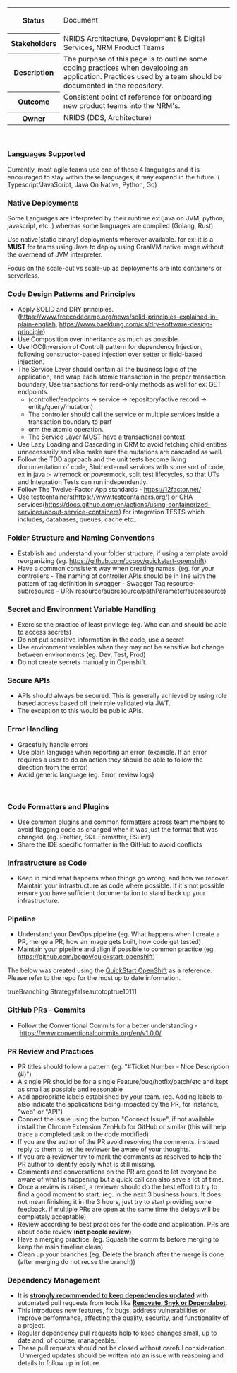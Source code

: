 <table class="wrapped"><colgroup><col /><col /></colgroup><tbody><tr><th>Status</th><td><div class="content-wrapper"><p>Document</p></div></td></tr><tr><th>Stakeholders</th><td>NRIDS Architecture, Development &amp; Digital Services, NRM Product Teams</td></tr><tr><th>Description</th><td>The purpose of this page is to outline some coding practices when developing an application. Practices used by a team should be documented in the repository.</td></tr><tr><th>Outcome</th><td>Consistent point of reference for onboarding new product teams into the NRM's.</td></tr><tr><th>Owner</th><td>NRIDS (DDS, Architecture)</td></tr></tbody></table><p><br /></p><h3><strong>Languages Supported</strong></h3><p>Currently, most agile teams use one of these 4 languages and it is encouraged to stay within these languages, it may expand in the future. ( Typescript/JavaScript, Java On Native, Python, <ac:inline-comment-marker ac:ref="caa2b41e-e793-4e43-81aa-ffda13c07472">Go</ac:inline-comment-marker>)</p><h3><strong>Native Deployments</strong></h3><p>Some Languages are interpreted by their runtime ex:(java on JVM, python, javascript, etc..) whereas some languages are compiled (Golang, Rust).</p><p>Use native(static binary) deployments wherever available. for ex: it is a <strong>MUST </strong>for teams using Java to deploy using GraalVM native image without the overhead of JVM interpreter. </p><p>Focus on the scale-out vs scale-up as deployments are into containers or serverless.</p><h3><strong>Code Design Patterns and Principles</strong></h3><ul><li>Apply SOLID and DRY principles. (<a href="https://www.freecodecamp.org/news/solid-principles-explained-in-plain-english/">https://www.freecodecamp.org/news/solid-principles-explained-in-plain-english</a>, <a href="https://www.baeldung.com/cs/dry-software-design-principle">https://www.baeldung.com/cs/dry-software-design-principle</a>)</li><li>Use Composition over inheritance as much as possible.</li><li>Use IOC(Inversion of Control) pattern for dependency Injection, following constructor-based injection over setter or field-based injection.</li><li>The Service Layer should contain all the business logic of the application, and wrap each atomic transaction in the proper transaction boundary, Use transactions for read-only methods as well for ex: GET endpoints.<ul><li>(controller/endpoints → service → repository/active record → entity/query/mutation)</li><li>The controller should call the service or multiple services inside a transaction boundary to perf</li><li>orm the atomic operation.</li><li>The Service Layer MUST have a transactional context.</li></ul></li><li>Use Lazy Loading and Cascading in ORM to avoid fetching child entities unnecessarily and also make sure the mutations are cascaded as well.</li><li>Follow the TDD approach and the unit tests become living documentation of code, Stub external services with some sort of code, ex in java :- wiremock or powermock, split test lifecycles, so that UTs and Integration Tests can run independently.</li><li>Follow The Twelve-Factor App standards -<span> </span><a class="external-link" href="https://12factor.net/" rel="nofollow">https://12factor.net/</a></li><li>Use testcontainers(<a href="https://www.testcontainers.org/">https://www.testcontainers.org/</a>) or GHA services(<a href="https://docs.github.com/en/actions/using-containerized-services/about-service-containers">https://docs.github.com/en/actions/using-containerized-services/about-service-containers</a>) for integration TESTS which includes, databases, queues, cache etc...</li></ul><h3><strong>Folder Structure and Naming Conventions</strong></h3><ul><li>Establish and understand your folder structure, if using a template avoid reorganizing (eg. <a href="https://github.com/bcgov/quickstart-openshift">https://github.com/bcgov/quickstart-openshift</a>)</li><li>Have a common consistent way when creating names. (eg. for your controllers - The naming of controller APIs should be in line with the pattern of tag definition in swagger - Swagger Tag resource-subresource - URN resource/subresource/pathParameter/subresource)</li></ul><h3>Secret and Environment Variable Handling</h3><ul><li>Exercise the practice of least privilege (eg. Who can and should be able to access secrets) </li><li>Do not put sensitive information in the code, use a secret</li><li>Use environment variables when they may not be sensitive but change between environments (eg. Dev, Test, Prod)</li><li>Do not create secrets manually in Openshift.</li></ul><h3>Secure APIs</h3><ul><li>APIs should always be secured. This is generally achieved by using role based access based off their role validated via JWT.</li><li>The exception to this would be public APIs.</li></ul><h3>Error Handling</h3><ul><li>Gracefully handle errors</li><li>Use plain language when reporting an error. (example. If an error requires a user to do an action they should be able to follow the direction from the error)</li><li>Avoid generic language (eg. Error, review logs)</li></ul><p><br /></p><h3><strong>Code Formatters and Plugins</strong></h3><ul><li>Use common plugins and common formatters across team members to avoid flagging code as changed when it was just the format that was changed. (eg. Prettier, SQL Formatter, ESLint)</li><li>Share the IDE specific formatter in the GitHub to avoid conflicts</li></ul><h3>Infrastructure as Code</h3><ul><li>Keep in mind what happens when things go wrong, and how we recover. Maintain your infrastructure as code where possible. If it's not possible ensure you have sufficient documentation to stand back up your infrastructure.</li></ul><h3>Pipeline</h3><ul><li>Understand your DevOps pipeline (eg. What happens when I create a PR, merge a PR, how an image gets built, how code get tested)</li><li>Maintain your pipeline and align if possible to common practice (eg. <a href="https://github.com/bcgov/quickstart-openshift">https://github.com/bcgov/quickstart-openshift</a>)</li></ul><p><span style="letter-spacing: 0.0px;">The below was created using the </span><a class="external-link" href="https://github.com/bcgov/quickstart-openshift" rel="nofollow">QuickStart OpenShift</a><span style="letter-spacing: 0.0px;"> as a reference. Please refer to the repo for the most up to date information.</span></p><p><span style="letter-spacing: 0.0px;"><ac:structured-macro ac:name="drawio" ac:schema-version="1" ac:macro-id="d42cd46c-ee4c-46bb-a91b-c9155cf840b8"><ac:parameter ac:name="border">true</ac:parameter><ac:parameter ac:name="diagramName">Branching Strategy</ac:parameter><ac:parameter ac:name="simpleViewer">false</ac:parameter><ac:parameter ac:name="width" /><ac:parameter ac:name="links">auto</ac:parameter><ac:parameter ac:name="tbstyle">top</ac:parameter><ac:parameter ac:name="lbox">true</ac:parameter><ac:parameter ac:name="diagramWidth">1011</ac:parameter><ac:parameter ac:name="revision">1</ac:parameter><ac:parameter ac:name="" /></ac:structured-macro></span></p><h3 style="text-align: left;"><strong>GitHub PRs - Commits</strong></h3><ul style="text-align: left;"><li>Follow the Conventional Commits for a better understanding -<span> </span><a class="external-link" href="https://www.conventionalcommits.org/en/v1.0.0/" rel="nofollow">https://www.conventionalcommits.org/en/v1.0.0/</a></li></ul><h3>PR Review and Practices</h3><ul><li>PR titles should follow a pattern (eg. &quot;#Ticket Number - Nice Description (#)&quot;)</li><li>A single PR should be for a single Feature/bug/hotfix/patch/etc and kept as small as possible and reasonable</li><li>Add appropriate labels established by your team. (eg. Adding labels to also indicate the applications being impacted by the PR, for instance, &quot;web&quot; or &quot;API&quot;)</li><li>Connect the issue using the button &quot;Connect Issue&quot;, if not available install the Chrome Extension<span> </span><a href="https://chrome.google.com/webstore/detail/zenhub-for-github/ogcgkffhplmphkaahpmffcafajaocjbd" style="text-decoration: none;" rel="nofollow">ZenHub for GitHub</a><span> </span>or similar (this will help trace a completed task to the code modified)</li><li>If you are the author of the PR avoid resolving the comments, instead reply to them to let the reviewer be aware of your thoughts.</li><li>If you are a reviewer try to mark the comments as resolved to help the PR author to identify easily what is still missing.</li><li>Comments and conversations on the PR are good to let everyone be aware of what is happening but a quick call can also save a lot of time.</li><li>Once a review is raised, a reviewer should do the best effort to try to find a good moment to start. (eg. in the next 3 business hours. It does not mean finishing it in the 3 hours, just try to start providing some feedback. If multiple PRs are open at the same time the delays will be completely acceptable)</li><li>Review according to best practices for the code and application. PRs are about code review (<strong>not people review</strong>)</li><li>Have a merging practice. (eg. Squash the commits before merging to keep the main timeline clean)</li><li>Clean up your branches (eg. Delete the branch after the merge is done (after merging<span> </span>do not reuse the branch))</li></ul><h3><strong>Dependency Management</strong></h3><ul><li>It is <u><strong>strongly recommended to keep dependencies updated</strong></u> with automated pull requests from tools like <u><strong>Renovate, Snyk or Dependabot</strong></u>.</li><li>This introduces new features, fix bugs, address vulnerabilities or improve performance, affecting the quality, security, and functionality of a project.</li><li>Regular dependency pull requests help to keep changes small, up to date and, of course, manageable.</li><li>These pull requests should not be closed without careful consideration.  Unmerged updates should be written into an issue with reasoning and details to follow up in future.</li></ul><p><br /></p>